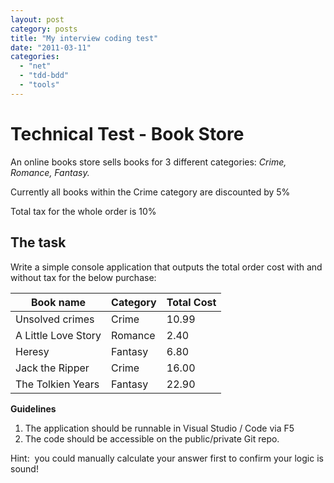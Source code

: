 ```yaml
---
layout: post
category: posts
title: "My interview coding test"
date: "2011-03-11"
categories: 
  - "net"
  - "tdd-bdd"
  - "tools"
---
```


# **Technical Test - Book Store**

An online books store sells books for 3 different categories: _Crime, Romance, Fantasy._

Currently all books within the Crime category are discounted by 5%

Total tax for the whole order is 10%

## **The task**

Write a simple console application that outputs the total order cost with and without tax for the below purchase:


Book name | Category | Total Cost | 
---------|----------|---------
Unsolved crimes | Crime | 10.99 
A Little Love Story | Romance | 2.40 
Heresy | Fantasy | 6.80 
Jack the Ripper | Crime | 16.00 
The Tolkien Years | Fantasy | 22.90 

**Guidelines**

1. The application should be runnable in Visual Studio / Code via F5
2. The code should be accessible on the public/private Git repo.

Hint:  you could manually calculate your answer first to confirm your logic is sound!